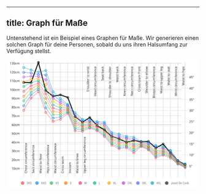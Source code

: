 ***

## title: Graph für Maße

Untenstehend ist ein Beispiel eines Graphen für Maße. Wir generieren einen solchen Graph für deine Personen, sobald du uns ihren Halsumfang zur Verfügung stellst.

![Beispiel für einen Graphen für Maße](graph.svg)
